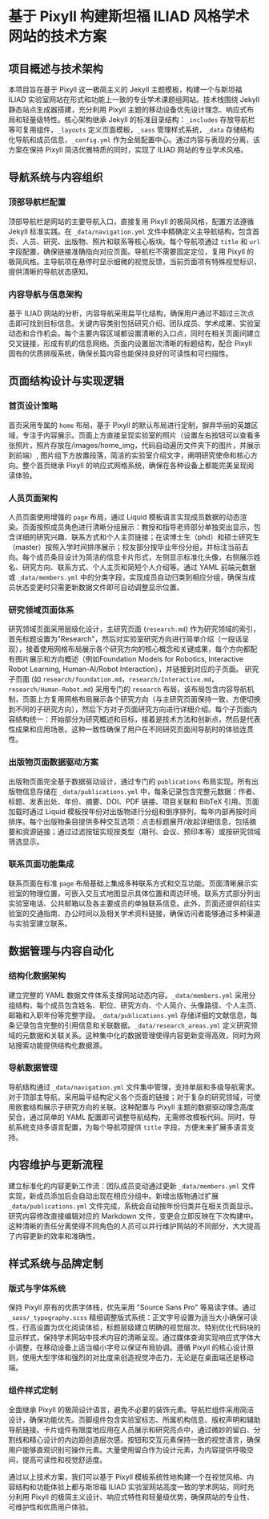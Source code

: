 # 基于 Pixyll 构建斯坦福 ILIAD 风格学术网站的技术方案

## 项目概述与技术架构

本项目旨在基于 Pixyll 这一极简主义的 Jekyll 主题模板，构建一个与斯坦福 ILIAD 实验室网站在形式和功能上一致的专业学术课题组网站。技术栈围绕 Jekyll 静态站点生成器搭建，充分利用 Pixyll 主题的移动设备优先设计理念、响应式布局和轻量级特性。核心架构继承 Jekyll 的标准目录结构：`_includes` 存放导航栏等可复用组件，`_layouts` 定义页面模板，`_sass` 管理样式系统，`_data` 存储结构化导航和成员信息，`_config.yml` 作为全局配置中心。通过内容与表现的分离，该方案在保持 Pixyll 简洁优雅特质的同时，实现了 ILIAD 网站的专业学术风格。

## 导航系统与内容组织

### 顶部导航栏配置

顶部导航栏是网站的主要导航入口，直接复用 Pixyll 的极简风格，配置方法遵循 Jekyll 标准实践。在 `_data/navigation.yml` 文件中精确定义主导航结构，包含首页、人员、研究、出版物、照片和联系等核心板块。每个导航项通过 `title` 和 `url` 字段配置，确保链接准确指向对应页面。导航栏不需要固定定位，复用 Pixyll 的极简风格。主导航项在悬停时显示细微的视觉反馈，当前页面项有特殊视觉标识，提供清晰的导航状态感知。

### 内容导航与信息架构

基于 ILIAD 网站的分析，内容导航采用扁平化结构，确保用户通过不超过三次点击即可找到目标信息。关键内容类别包括研究介绍、团队成员、学术成果、实验室动态和合作机会。每个主要内容区域都设置清晰的入口点，同时在相关页面间建立交叉链接，形成有机的信息网络。页面内设置层次清晰的标题结构，配合 Pixyll 固有的优质排版系统，确保长篇内容也能保持良好的可读性和可扫描性。

## 页面结构设计与实现逻辑

### 首页设计策略

首页采用专属的 `home` 布局，基于 Pixyll 的默认布局进行定制，摒弃华丽的英雄区域，专注于内容展示。页面上方直接呈现实验室的照片（设置左右按钮可以查看多张照片，照片存放在/images/home_img，代码自动遍历文件夹下的图片，并展示到前端）, 图片组下方放置段落，简洁的实验室介绍文字，阐明研究使命和核心方向。整个首页继承 Pixyll 的响应式网格系统，确保在各种设备上都能完美呈现阅读体验。

### 人员页面架构

人员页面使用增强的 `page` 布局，通过 Liquid 模板语言实现成员数据的动态渲染。页面按照成员角色进行清晰分组展示：教授和指导老师部分单独突出显示，包含详细的研究兴趣、联系方式和个人主页链接；在读博士生（phd）和硕士研究生（master）按照入学时间排序展示；校友部分按毕业年份分组，并标注当前去向。每个成员条目设计为简洁的信息卡片形式，左侧显示标准化头像，右侧展示姓名、研究方向、联系方式、个人主页和简短个人介绍等。通过 YAML 前端元数据或 `_data/members.yml` 中的分类字段，实现成员自动归类到相应分组，确保当成员状态变更时只需更新数据文件即可自动调整显示位置。

### 研究领域页面体系

研究领域页面采用层级化设计，主研究页面 (`research.md`) 作为研究领域的索引，首先标题设置为"Research"，然后对实验室研究方向进行简单介绍（一段话呈现），接着使用网格布局展示各个研究方向的核心概念和关键成果，每个方向都配有图片展示和方向概述（例如Foundation Models for Robotics, Interactive Robot Learning, Human-AI/Robot Interaction），并链接到对应的子页面。
研究子页面 (如 `research/foundation.md`，`research/Interactive.md`，`research/Human-Robot.md`) 采用专门的 `research` 布局，该布局包含内容导航机制，页面上方复用网格布局展示各个研究方向（与主研究页面保持一致，方便切换到不同的子研究方向），然后下方对子页面研究方向进行详细介绍。每个子页面内容结构统一：开始部分为研究概述和目标，接着是技术方法和创新点，然后是代表性成果和应用场景。这种一致性确保了用户在不同研究页面间导航时的体验连贯性。

### 出版物页面数据驱动方案

出版物页面完全基于数据驱动设计，通过专门的 `publications` 布局实现。所有出版物信息存储在 `_data/publications.yml` 中，每条记录包含完整元数据：作者、标题、发表出处、年份、摘要、DOI、PDF 链接、项目关联和 BibTeX 引用。页面加载时通过 Liquid 模板按年份对出版物进行分组和倒序排列，每年内部再按时间排序。每个出版物条目提供多种交互选项：点击标题展开/收起详细信息，包括摘要和资源链接；通过过滤按钮实现按类型（期刊、会议、预印本等）或按研究领域筛选显示。

### 联系页面功能集成

联系页面在标准 `page` 布局基础上集成多种联系方式和交互功能。页面清晰展示实验室的物理位置，可嵌入交互式地图显示具体位置和周边环境。联系方式部分列出实验室电话、公共邮箱以及各主要成员的单独联系信息。此外，页面还提供前往实验室的交通指南、办公时间以及相关学术资料链接，确保访问者能够通过多种渠道与实验室建立联系。

## 数据管理与内容自动化

### 结构化数据架构

建立完整的 YAML 数据文件体系支撑网站动态内容。`_data/members.yml` 采用分组结构，每个成员包含姓名、职位、研究方向、个人简介、头像路径、个人主页、邮箱和入职年份等完整字段。`_data/publications.yml` 存储详细的文献信息，每条记录包含完整的引用信息和关联数据。`_data/research_areas.yml` 定义研究领域的元数据和关联关系。这种集中化的数据管理使得内容更新变得高效，同时为网站搜索功能提供结构化数据源。

### 导航数据管理

导航结构通过 `_data/navigation.yml` 文件集中管理，支持单层和多级导航需求。对于顶部主导航，采用扁平结构定义各个页面的链接；对于复杂的研究领域，可使用嵌套结构展示子研究方向的关联。这种配置与 Pixyll 主题的数据驱动理念高度契合，通过简单的 YAML 配置即可调整导航结构，无需修改模板代码。同时，导航系统支持多语言配置，为每个导航项提供 `title` 字段，方便未来扩展多语言支持。

## 内容维护与更新流程

建立标准化的内容更新工作流：团队成员变动通过更新 `_data/members.yml` 文件实现，新成员添加后会自动出现在相应分组中。新增出版物通过扩展 `_data/publications.yml` 文件完成，系统会自动按年份归类并在相关页面显示。研究内容修改直接编辑对应的 Markdown 文件，变更会立即反映在下次构建中。这种清晰的责任分离使得不同角色的人员可以并行维护网站的不同部分，大大提高了内容更新的效率和准确性。

## 样式系统与品牌定制

### 版式与字体系统

保持 Pixyll 原有的优质字体栈，优先采用 "Source Sans Pro" 等易读字体。通过 `_sass/_typography.scss` 精细调整版式系统：正文字号设置为适当大小确保可读性，行高设置为优化阅读体验，标题层级建立明确的视觉层次。特别优化代码块的显示样式，保持学术网站中技术内容的清晰呈现。通过媒体查询实现响应式字体大小调整，在移动设备上适当缩小字号以保证布局协调。遵循 Pixyll 的核心设计原则，使用大型字体和强烈的对比度来创造视觉冲击力，无论是在桌面端还是移动端。

### 组件样式定制

全面继承 Pixyll 的极简设计语言，避免不必要的装饰元素。导航栏组件采用简洁设计，确保功能优先。页脚组件包含实验室标志、所属机构信息、版权声明和辅助导航链接。卡片组件有限度地应用在人员展示和研究亮点中，通过微妙的留白、分割线和精心设计的内边距创造层次感。按钮和交互元素保持一致的视觉语言，确保用户能够直观识别可操作元素。大量使用留白作为设计元素，为内容提供呼吸空间，提高可读性和视觉舒适度。

通过以上技术方案，我们可以基于 Pixyll 模板系统性地构建一个在视觉风格、内容结构和功能体验上都与斯坦福 ILIAD 实验室网站高度一致的学术网站，同时充分利用 Pixyll 的极简主义设计、响应式特性和轻量级优势，确保网站的专业性、可维护性和优质用户体验。